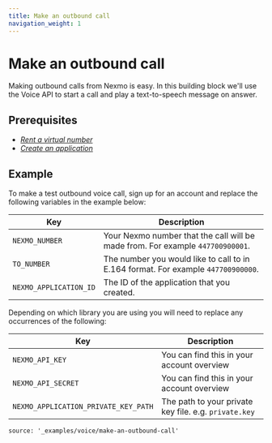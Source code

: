 ```yaml
---
title: Make an outbound call
navigation_weight: 1
---
```


# Make an outbound call

Making outbound calls from Nexmo is easy. In this building block we'll use the Voice API to start a call and play a text-to-speech message on answer.

## Prerequisites

- *[Rent a virtual number](https://developer.nexmo.com/account/guides/numbers#rent-virtual-numbers)*
- *[Create an application](https://developer.nexmo.com/concepts/guides/applications#getting-started-with-applications)*

## Example

To make a test outbound voice call, sign up for an account and replace the following variables in the example below:

Key |	Description
-- | --
`NEXMO_NUMBER` |	Your Nexmo number that the call will be made from. For example `447700900001`.
`TO_NUMBER` |	The number you would like to call to in E.164 format. For example `447700900000`.
`NEXMO_APPLICATION_ID` |	The ID of the application that you created.

Depending on which library you are using you will need to replace any occurrences of the following:

Key |	Description
-- | --
`NEXMO_API_KEY` | You can find this in your account overview
`NEXMO_API_SECRET` | You can find this in your account overview
`NEXMO_APPLICATION_PRIVATE_KEY_PATH` | The path to your private key file. e.g. `private.key`

```tabbed_content
source: '_examples/voice/make-an-outbound-call'
```

